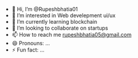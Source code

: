 - 👋 Hi, I’m @Rupeshbhatia01
- 👀 I’m interested in Web develepment ui/ux
- 🌱 I’m currently learning blockchain
- 💞️ I’m looking to collaborate on startups
- 📫 How to reach me rupeshbhatia05@gmail.com
- 😄 Pronouns: ...
- ⚡ Fun fact: ...

<!---
Rupeshbhatia01/Rupeshbhatia01 is a ✨ special ✨ repository because its `README.md` (this file) appears on your GitHub profile.
You can click the Preview link to take a look at your changes.
--->
